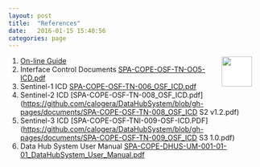 ```yaml
---
layout: post
title:  "References"
date:   2016-01-15 15:40:56
categories: page
---
```


<p style="font-size: 5px;"><img style="background-color: white;     height: 60px;" src="http://raw.githubusercontent.com/calogera/DatahubSystem/gh-pages/images/doclogo.jpeg"align="right"hspace="20"</p>

1. <a href="https://scihub.copernicus.eu/userguide/">On-line Guide </a>    
2. Interface Control Documents [SPA-COPE-OSF-TN-OO5-ICD.pdf](https://github.com/calogera/DataHubSystem/blob/gh-pages/documents/SPA-COPE-OSF-TN-005-ICD.pdf)     
3. Sentinel-1 ICD [SPA-COPE-OSF-TN-006_OSF_ICD.pdf](https://github.com/calogera/DataHubSystem/blob/gh-pages/documents/SPA-COPE-OSF-TN-006_OSF_ICD-S1.pdf)          
4. Sentinel-2 ICD [SPA-COPE-OSF-TN-008_OSF_ICD.pdf](https://github.com/calogera/DataHubSystem/blob/gh-pages/documents/SPA-COPE-OSF-TN-008_OSF_ICD S2 v1.2.pdf)       
5. Sentinel-3 ICD [SPA-COPE-OSF-TNI-009-OSF-ICD.PDF](https://github.com/calogera/DataHubSystem/blob/gh-pages/documents/SPA-COPE-OSF-TN-009_OSF_ICD S3 1.0.pdf)
6. Data Hub System User Manual [SPA-COPE-DHUS-UM-001-01-01_DataHubSystem_User_Manual.pdf](https://github.com/calogera/DataHubSystem/blob/master/documents/SPA-COPE-DHUS-UM-001-01-01_DataHubSystem_User_Manual.pdf)




    
 

